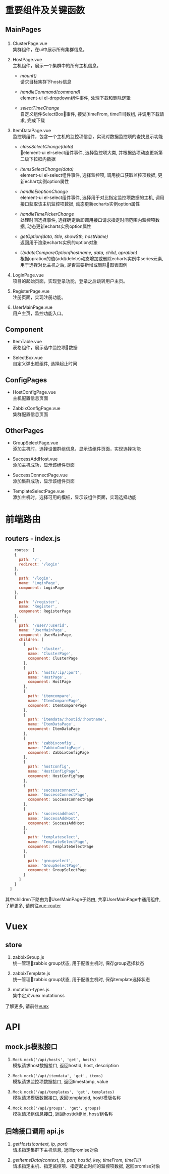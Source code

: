 # 重要组件及关键函数
## MainPages

### 
1.	ClusterPage.vue  
  集群组件，在ui中展示所有集群信息。  

2. HostPage.vue  
主机组件，展示一个集群中的所有主机信息。  

    * *mount()*  
    请求目标集群下hosts信息  

    * *handleCommand(command)*  
    element-ui el-dropdown组件事件, 处理下载和删除逻辑  

    * *selectTimeChange*  
    自定义组件SelectBox事件, 接受[timeFrom, timeTill]数组, 并调用下载请求, 完成下载

3.	ItemDataPage.vue  
监控项组件，包含一个主机的监控项信息，实现对数据监控项的查找显示功能  

    * *classSelectChange(data)*  
    element-ui el-select组件事件, 选择监控项大类, 并根据选项动态更新第二级下拉框内数据  

    * *itemsSelectChange(data)*  
    element-ui el-select组件事件, 选择监控项, 调用接口获取监控项数据, 更新echart实例option属性  

    * *handleEloptionChange*  
    element-ui el-select组件事件, 选择用于对比指定监控项数据的主机, 调用接口获取该主机监控项数据, 动态更新echarts实例option属性  

    * *handleTimePickerChange*  
    处理时间选择事件, 选择确定后即调用接口请求指定时间范围内监控项数据, 动态更新echarts实例option属性  
    * *getOption(data, title, showSth, hostName)*  
    返回用于渲染echarts实例的option对象  

    * *UpdateCompareOption(hostname, data, child, opration)*  
    根据opration的值(add/delete)动态增加或删除echarts实例中series元素, 用于选择对比主机之后, 是否需要新增或删除图表图例

4.	LoginPage.vue  
项目的起始页面，实现登录功能，登录之后跳转用户主页。

5.	RegisterPage.vue  
注册页面，实现注册功能。

6.	UserMainPage.vue  
用户主页，监控功能入口。

## Component

- ItemTable.vue  
表格组件，展示选中监控项数据  

- SelectBox.vue  
自定义弹出框组件, 选择起止时间

## ConfigPages
- HostConfigPage.vue  
主机配置信息页面

- ZabbixConfigPage.vue  
集群配置信息页面

## OtherPages
- GroupSelectPage.vue  
添加主机时，选择设置群组信息，显示该组件页面，实现选择功能

- SuccessAddHost.vue  
添加主机成功，显示该组件页面

- SuccessConnectPage.vue  
添加集群成功，显示该组件页面

- TemplateSelectPage.vue  
添加主机时，选择可用的模板，显示该组件页面，实现选择功能

# 前端路由

## routers - index.js
```javascript
    routes: [
    {
      path: '/', 
      redirect: '/login'
    },
    {
      path: '/login',
      name: 'LoginPage',
      component: LoginPage
    },
    {
      path: '/register',
      name: 'Register',
      component: RegisterPage
    },
    {
      path: '/user/:userid',
      name: 'UserMainPage',
      component: UserMainPage,
      children: [
        {
          path: 'cluster',
          name: 'ClusterPage',
          component: ClusterPage
        },
        {
          path: 'hosts/:ip/:port',
          name: 'HostPage',
          component: HostPage
        },
        {
          path: 'itemcompare',
          name: 'ItemComparePage',
          component: ItemComparePage
        },
        {
          path: 'itemdata/:hostid/:hostname',
          name: 'ItemDataPage',
          component: ItemDataPage
        },
        {
          path: 'zabbixconfig',
          name: 'ZabbixConfigPage',
          component: ZabbixConfigPage
        },
        {
          path: 'hostconfig',
          name: 'HostConfigPage',
          component: HostConfigPage
        },
        {
          path: 'successconnect',
          name: 'SuccessConnectPage',
          component: SuccessConnectPage
        },
        {
          path: 'successaddhost',
          name: 'SuccessAddHost',
          component: SuccessAddHost
        },
        {
          path: 'templateselect',
          name: 'TemplateSelectPage',
          component: TemplateSelectPage
        },
        {
          path: 'groupselect',
          name: 'GroupSelectPage',
          component: GroupSelectPage
        }
      ]
    }
  ]
```

其中children下路由为UserMainPage子路由, 共享UserMainPage中通用组件, 了解更多, 请前往[vue-router](https://router.vuejs.org/zh/)  

# Vuex 

## store  
1. zabbixGroup.js  
统一管理zabbix group状态, 用于配置主机时, 保存group选择状态  

2. zabbixTemplate.js  
统一管理zabbix group状态, 用于配置主机时, 保存template选择状态  

3. mutation-types.js  
集中定义vuex mutationss 

了解更多, 请前往[vuex](https://vuex.vuejs.org/zh/guide/)

# API
## mock.js模拟接口  
1. `Mock.mock('/api/hosts', 'get', hosts)`   
模拟请求host数据接口, 返回hostid, host, description  

2. `Mock.mock('/api/itemdata', 'get', items)`  
模拟请求监控项数据接口, 返回timestamp, value  

3. `Mock.mock('/api/templates', 'get', templates)`  
模拟请求模版数据接口, 返回templateid, host/模版名称  
4. `Mock.mock('/api/groups', 'get', groups)`  
模拟请求组信息接口, 返回hostid/组id, host/组名称


## 后端接口调用 api.js  
  1. *getHosts(context, ip, port)*  
  请求指定集群下主机信息, 返回promise对象  
  
  2. *getItemsData(context, ip, port, hostid, key, timeFrom, timeTill)*  
  请求指定主机、指定监控项、指定起止时间的监控项数据, 返回promise对象




